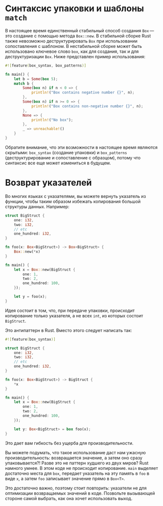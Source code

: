 # Синтаксис упаковки и шаблоны `match`

В настоящее время единственный стабильный способ создания `Box` — это создание с
помощью метода `Box::new`. В стабильной сборке Rust также невозможно
деструктурировать `Box` при использовании сопоставления с шаблоном. В
нестабильной сборке может быть использовано ключевое слово `box`, как для
создания, так и для деструктуризации `Box`. Ниже представлен пример
использования:

```rust
#![feature(box_syntax, box_patterns)]

fn main() {
    let b = Some(box 5);
    match b {
        Some(box n) if n < 0 => {
            println!("Box contains negative number {}", n);
        },
        Some(box n) if n >= 0 => {
            println!("Box contains non-negative number {}", n);
        },
        None => {
            println!("No box");
        },
        _ => unreachable!()
    }
}
```

Обратите внимание, что эти возможности в настоящее время являются скрытыми:
`box_syntax` (создание упаковки) и `box_patterns` (деструктурирование и
сопоставление с образцом), потому что синтаксис все еще может измениться в
будущем.

# Возврат указателей

Во многих языках с указателями, вы можете вернуть указатель из функции, чтобы
таким образом избежать копирования большой структуры данных. Например:

```rust
struct BigStruct {
    one: i32,
    two: i32,
    // etc
    one_hundred: i32,
}

fn foo(x: Box<BigStruct>) -> Box<BigStruct> {
    Box::new(*x)
}

fn main() {
    let x = Box::new(BigStruct {
        one: 1,
        two: 2,
        one_hundred: 100,
    });

    let y = foo(x);
}
```

Идея состоит в том, что, при передаче упаковки, происходит копирование только
указателя, а не всех `int`, из которых состоит `BigStruct`.

Это антипаттерн в Rust. Вместо этого следует написать так:

```rust
#![feature(box_syntax)]

struct BigStruct {
    one: i32,
    two: i32,
    // etc
    one_hundred: i32,
}

fn foo(x: Box<BigStruct>) -> BigStruct {
    *x
}

fn main() {
    let x = Box::new(BigStruct {
        one: 1,
        two: 2,
        one_hundred: 100,
    });

    let y: Box<BigStruct> = box foo(x);
}
```

Это дает вам гибкость без ущерба для производительности.

Вы можете подумать, что такое использование даст нам ужасную производительность:
возвращается значение, а затем оно сразу упаковывается?! Разве это не паттерн
худшего из двух миров? Rust намного умнее. В этом коде не происходит
копирование. `main` выделяет достаточно места для `box`, передает указатель на
эту память в `foo` в виде `x`, а затем `foo` записывает значение прямо в
`Box<T>`.

Это достаточно важно, поэтому стоит повторить: указатели не для оптимизации
возвращаемых значений в коде. Позвольте вызывающей стороне самой выбрать, как
она хочет использовать выход.
